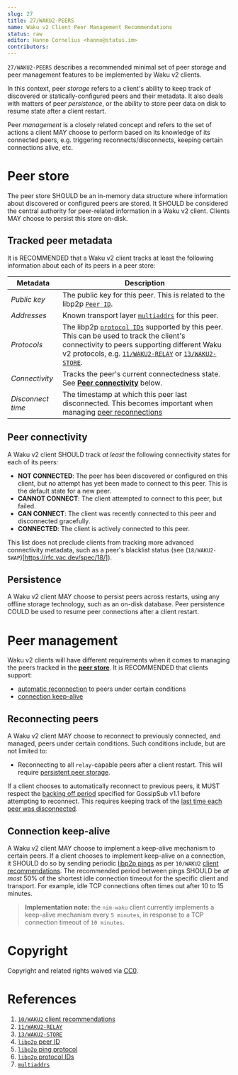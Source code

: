 ```yaml
---
slug: 27
title: 27/WAKU2-PEERS
name: Waku v2 Client Peer Management Recommendations
status: raw
editor: Hanno Cornelius <hanno@status.im>
contributors:
---
```


`27/WAKU2-PEERS` describes a recommended minimal set of peer storage and peer management features to be implemented by Waku v2 clients.

In this context, peer _storage_ refers to a client's ability to keep track of discovered or statically-configured peers and their metadata.
It also deals with matters of peer _persistence_,
or the ability to store peer data on disk to resume state after a client restart.

Peer _management_ is a closely related concept and refers to the set of actions a client MAY choose to perform based on its knowledge of its connected peers,
e.g. triggering reconnects/disconnects, keeping certain connections alive, etc.

# Peer store

The peer store SHOULD be an in-memory data structure where information about discovered or configured peers are stored.
It SHOULD be considered the central authority for peer-related information in a Waku v2 client.
Clients MAY choose to persist this store on-disk.

## Tracked peer metadata

It is RECOMMENDED that a Waku v2 client tracks at least the following information about each of its peers in a peer store:

| Metadata | Description  |
| --- | --- |
| _Public key_  | The public key for this peer. This is related to the libp2p [`Peer ID`](https://docs.libp2p.io/concepts/peer-id/). |
| _Addresses_ | Known transport layer [`multiaddrs`](https://docs.libp2p.io/concepts/addressing/) for this peer. |
| _Protocols_ | The libp2p [`protocol IDs`](https://docs.libp2p.io/concepts/protocols/#protocol-ids) supported by this peer. This can be used to track the client's connectivity to peers supporting different Waku v2 protocols, e.g. [`11/WAKU2-RELAY`](https://rfc.vac.dev/spec/11/) or [`13/WAKU2-STORE`](https://rfc.vac.dev/spec/13/). |
| _Connectivity_ | Tracks the peer's current connectedness state. See [**Peer connectivity**](#Peer-connectivity) below. |
| _Disconnect time_ | The timestamp at which this peer last disconnected. This becomes important when managing [peer reconnections](#Reconnecting-peers) |

## Peer connectivity

A Waku v2 client SHOULD track _at least_ the following connectivity states for each of its peers:
 - **NOT CONNECTED**: The peer has been discovered or configured on this client,
 but no attempt has yet been made to connect to this peer.
 This is the default state for a new peer.
 - **CANNOT CONNECT**: The client attempted to connect to this peer, but failed.
 - **CAN CONNECT**: The client was recently connected to this peer and disconnected gracefully.
 - **CONNECTED**: The client is actively connected to this peer.

This list does not preclude clients from tracking more advanced connectivity metadata,
such as a peer's blacklist status (see (`18/WAKU2-SWAP`)[https://rfc.vac.dev/spec/18/]).

## Persistence

A Waku v2 client MAY choose to persist peers across restarts,
using any offline storage technology, such as an on-disk database.
Peer persistence COULD be used to resume peer connections after a client restart.

# Peer management

Waku v2 clients will have different requirements when it comes to managing the peers tracked in the [**peer store**](#Peer-store).
It is RECOMMENDED that clients support:
- [automatic reconnection](#Reconnecting-peers) to peers under certain conditions
- [connection keep-alive](#Connection-keep-alive)

## Reconnecting peers

A Waku v2 client MAY choose to reconnect to previously connected, and managed, peers under certain conditions.
Such conditions include, but are not limited to:
- Reconnecting to all `relay`-capable peers after a client restart. This will require [persistent peer storage](#Persistence).

If a client chooses to automatically reconnect to previous peers,
it MUST respect the [backing off period](https://github.com/libp2p/specs/blob/master/pubsub/gossipsub/gossipsub-v1.1.md#prune-backoff-and-peer-exchange) specified for GossipSub v1.1 before attempting to reconnect.
This requires keeping track of the [last time each peer was disconnected](#Tracked-peer-metadata).

## Connection keep-alive

A Waku v2 client MAY choose to implement a keep-alive mechanism to certain peers.
If a client chooses to implement keep-alive on a connection,
it SHOULD do so by sending periodic [libp2p pings](https://docs.libp2p.io/concepts/protocols/#ping) as per `10/WAKU2` [client recommendations](https://rfc.vac.dev/spec/10/#recommendations-for-clients).
The recommended period between pings SHOULD be _at most_ 50% of the shortest idle connection timeout for the specific client and transport.
For example, idle TCP connections often times out after 10 to 15 minutes.

> **Implementation note:** the `nim-waku` client currently implements a keep-alive mechanism every `5 minutes`,
in response to a TCP connection timeout of `10 minutes`.

# Copyright

Copyright and related rights waived via
[CC0](https://creativecommons.org/publicdomain/zero/1.0/).

# References

1. [`10/WAKU2` client recommendations](https://rfc.vac.dev/spec/10/#recommendations-for-clients)
1. [`11/WAKU2-RELAY`](https://rfc.vac.dev/spec/11/)
1. [`13/WAKU2-STORE`](https://rfc.vac.dev/spec/13/)
1. [`libp2p` peer ID](https://docs.libp2p.io/concepts/peer-id/)
1. [`libp2p` ping protocol](https://docs.libp2p.io/concepts/protocols/#ping)
1. [`libp2p` protocol IDs](https://docs.libp2p.io/concepts/protocols/#protocol-ids)
1. [`multiaddrs`](https://docs.libp2p.io/concepts/addressing/)

